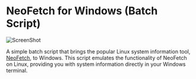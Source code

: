 # NeoFetch for Windows (Batch Script)

![ScreenShot](/main/raw/master/neofetch-banner.png)

A simple batch script that brings the popular Linux system information tool, [NeoFetch](https://github.com/dylanaraps/neofetch), to Windows. This script emulates the functionality of NeoFetch on Linux, providing you with system information directly in your Windows terminal.

